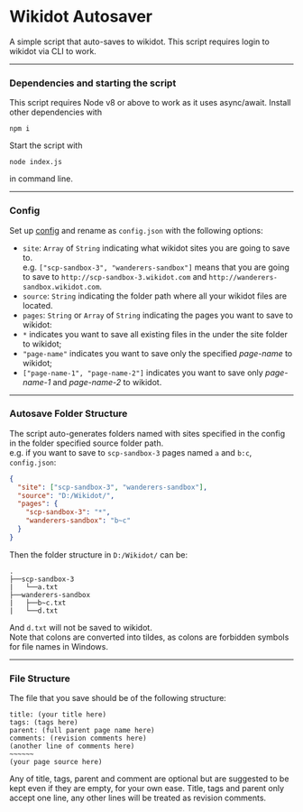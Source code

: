 # Wikidot Autosaver
 A simple script that auto-saves to wikidot.
 This script requires login to wikidot via CLI to work.

 ------
 ### Dependencies and starting the script
 This script requires Node v8 or above to work as it uses async/await. Install other dependencies with
 ```
 npm i
 ```
 Start the script with
 ```
 node index.js
 ```
 in command line.

 ----
 ### Config
 Set up [config](./config-example.json) and rename as `config.json` with the following options:

 * `site`: `Array` of `String` indicating what wikidot sites you are going to save to. <br/>
 e.g. `["scp-sandbox-3", "wanderers-sandbox"]` means that you are going to save to `http://scp-sandbox-3.wikidot.com` and `http://wanderers-sandbox.wikidot.com`.
 * `source`: `String` indicating the folder path where all your wikidot files are located.
 * `pages`: `String` or `Array` of `String` indicating the pages you want to save to wikidot:
  * `*` indicates you want to save all existing files in the under the site folder to wikidot;
  * `"page-name"` indicates you want to save only the specified _page-name_ to wikidot;
  * `["page-name-1", "page-name-2"]` indicates you want to save only _page-name-1_ and _page-name-2_ to wikidot.


----
### Autosave Folder Structure
The script auto-generates folders named with sites specified in the config in the folder specified source folder path. <br />
e.g. if you want to save to `scp-sandbox-3` pages named `a` and `b:c`, <br />
`config.json`:
```JSON
{
  "site": ["scp-sandbox-3", "wanderers-sandbox"],
  "source": "D:/Wikidot/",
  "pages": {
    "scp-sandbox-3": "*",
    "wanderers-sandbox": "b~c"
  }
}
```
Then the folder structure in `D:/Wikidot/` can be:
```
.
├──scp-sandbox-3
|   └──a.txt
├──wanderers-sandbox
|   ├──b~c.txt
|   └──d.txt
```
And `d.txt` will not be saved to wikidot. <br />
Note that colons are converted into tildes, as colons are forbidden symbols for file names in Windows.

----
### File Structure
The file that you save should be of the following structure:
```
title: (your title here)
tags: (tags here)
parent: (full parent page name here)
comments: (revision comments here)
(another line of comments here)
~~~~~~
(your page source here)
```
Any of title, tags, parent and comment are optional but are suggested to be kept even if they are empty, for your own ease.
Title, tags and parent only accept one line, any other lines will be treated as revision comments.
